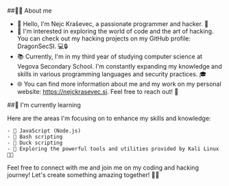 ##🧒🏻 About me

   - 👋 Hello, I'm Nejc Kraševec, a passionate programmer and hacker. 🚀
   - 👀 I'm interested in exploring the world of code and the art of hacking. You can check out my hacking projects on my GitHub profile: DragonSecSI. 💻🔒
   - 📚 Currently, I'm in my third year of studying computer science at Vegova Secondary School. I'm constantly expanding my knowledge and skills in various programming languages and security practices. 🎓
   - 🌐 You can find more information about me and my work on my personal website: https://nejckrasevec.si. Feel free to reach out! 📧

##🌱 I'm currently learning

Here are the areas I'm focusing on to enhance my skills and knowledge:

    - 🌟 JavaScript (Node.js)
    - 🌟 Bash scripting
    - 🌟 Duck scripting
    - 🌟 Exploring the powerful tools and utilities provided by Kali Linux 🐱‍💻

Feel free to connect with me and join me on my coding and hacking journey! Let's create something amazing together! 🚀🔥
